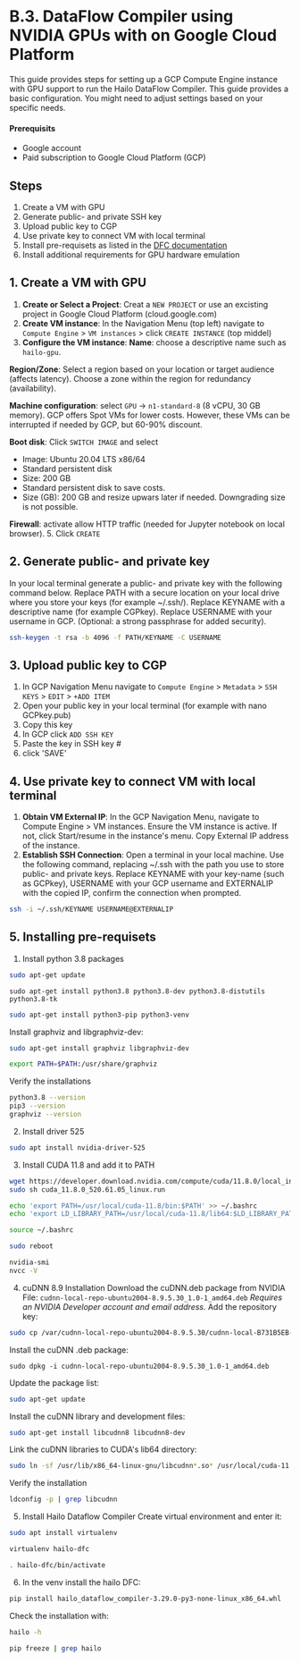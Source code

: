 # B.3. DataFlow Compiler using NVIDIA GPUs with on Google Cloud Platform

This guide provides steps for setting up a GCP Compute Engine instance with GPU support to run the Hailo DataFlow Compiler. This guide provides a basic configuration. You might need to adjust settings based on your specific needs.

#### Prerequisits
- Google account
- Paid subscription to Google Cloud Platform (GCP)

## Steps
1. Create a VM with GPU
2. Generate public- and private SSH key
3. Upload public key to CGP
4. Use private key to connect VM with local terminal
5. Install pre-requisets as listed in the [DFC documentation](https://hailo.ai/developer-zone/documentation/v3-29-0/?sp_referrer=install/install.html)
6. Install additional requirements for GPU hardware emulation 

## 1. Create a VM with GPU

1. **Create or Select a Project**: Creat a `NEW PROJECT` or use an excisting project in Google Cloud Platform (cloud.google.com)
2. **Create VM instance**: In the Navigation Menu (top left) navigate to `Compute Engine` > `VM instances` > click `CREATE INSTANCE` (top middel)
3. **Configure the VM instance**: 
**Name**: choose a descriptive name such as `hailo-gpu`.

**Region/Zone**: Select a region based on your location or target audience (affects latency). Choose a zone within the region for redundancy (availability). 

**Machine configuration**: select `GPU` -> `n1-standard-8` (8 vCPU, 30 GB memory). GCP offers Spot VMs for lower costs. However, these VMs can be interrupted if needed by GCP, but 60-90% discount. 

**Boot disk**: 
Click `SWITCH IMAGE` and select
  - Image: Ubuntu 20.04 LTS x86/64
  - Standard persistent disk
  - Size: 200 GB
  - Standard persistent disk to save costs. 
  - Size (GB): 200 GB and resize upwars later if needed. Downgrading size is not possible. 

**Firewall**: activate allow HTTP traffic (needed for Jupyter notebook on local browser).
5. Click `CREATE`

## 2. Generate public- and private key

In your local terminal generate a public- and private key with the following command below. Replace PATH with a secure location on your local drive where you store your keys (for example ~/.ssh/). Replace KEYNAME with a descriptive name (for example CGPkey). Replace USERNAME with your username in GCP. (Optional: a strong passphrase for added security).
```sh
ssh-keygen -t rsa -b 4096 -f PATH/KEYNAME -C USERNAME
```

## 3. Upload public key to CGP

1. In GCP Navigation Menu navigate to `Compute Engine` > `Metadata` > `SSH KEYS` > `EDIT` > `+ADD ITEM`
2. Open your public key in your local terminal (for example with nano GCPkey.pub)
3. Copy this key
4. In GCP click `ADD SSH KEY`
5. Paste the key in SSH key #
6. click 'SAVE'

## 4. Use private key to connect VM with local terminal

1. **Obtain VM External IP**: In the GCP Navigation Menu, navigate to Compute Engine > VM instances. Ensure the VM instance is active. If not, click Start/resume in the instance's menu. Copy External IP address of the instance.
2. **Establish SSH Connection**: Open a terminal in your local machine. Use the following command, replacing ~/.ssh with the path you use to store public- and private keys. Replace KEYNAME with your key-name (such as GCPkey), USERNAME with your GCP username and EXTERNALIP with the copied IP, confirm the connection when prompted.
```sh
ssh -i ~/.ssh/KEYNAME USERNAME@EXTERNALIP
```
## 5. Installing pre-requisets
1. Install python 3.8 packages
```sh
sudo apt-get update
```
```
sudo apt-get install python3.8 python3.8-dev python3.8-distutils python3.8-tk
```
```sh
sudo apt-get install python3-pip python3-venv
```
Install graphviz and libgraphviz-dev:
```sh
sudo apt-get install graphviz libgraphviz-dev
```
```sh
export PATH=$PATH:/usr/share/graphviz
```
Verify the installations
```sh
python3.8 --version
pip3 --version
graphviz --version
```
2. Install driver 525
```sh
sudo apt install nvidia-driver-525
```
3. Install CUDA 11.8 and add it to PATH
```sh
wget https://developer.download.nvidia.com/compute/cuda/11.8.0/local_installers/cuda_11.8.0_520.61.05_linux.run
sudo sh cuda_11.8.0_520.61.05_linux.run
```
```sh
echo 'export PATH=/usr/local/cuda-11.8/bin:$PATH' >> ~/.bashrc
echo 'export LD_LIBRARY_PATH=/usr/local/cuda-11.8/lib64:$LD_LIBRARY_PATH' >> ~/.bashrc
``` 
```sh
source ~/.bashrc
```
```sh
sudo reboot
```
```sh
nvidia-smi
nvcc -V
```
4. cuDNN 8.9 Installation
Download the cuDNN.deb package from NVIDIA
File: `cudnn-local-repo-ubuntu2004-8.9.5.30_1.0-1_amd64.deb`
_Requires an NVIDIA Developer account and email address._
Add the repository key:
```sh
sudo cp /var/cudnn-local-repo-ubuntu2004-8.9.5.30/cudnn-local-B731B5EB-keyring.gpg /usr/share/keyrings/
```
Install the cuDNN .deb package:
```sh:
sudo dpkg -i cudnn-local-repo-ubuntu2004-8.9.5.30_1.0-1_amd64.deb
```
Update the package list:
```sh
sudo apt-get update
```
Install the cuDNN library and development files:
```sh
sudo apt-get install libcudnn8 libcudnn8-dev
```
Link the cuDNN libraries to CUDA's lib64 directory:
```sh
sudo ln -sf /usr/lib/x86_64-linux-gnu/libcudnn*.so* /usr/local/cuda-11.8/lib64/
```
Verify the installation
```sh
ldconfig -p | grep libcudnn
```
5. Install Hailo Dataflow Compiler
Create virtual environment and enter it:
```sh
sudo apt install virtualenv
```
```sh
virtualenv hailo-dfc
```
```sh
. hailo-dfc/bin/activate
```
6. In the venv install the hailo DFC:
```sh
pip install hailo_dataflow_compiler-3.29.0-py3-none-linux_x86_64.whl 
```
Check the installation with:
```sh
hailo -h
```
```sh
pip freeze | grep hailo
```

